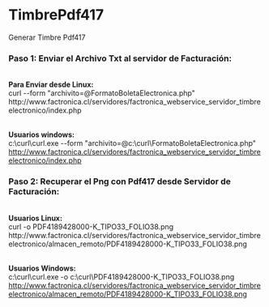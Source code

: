 # TimbrePdf417
Generar Timbre Pdf417

<h3>Paso 1: Enviar el Archivo Txt al servidor de Facturación:</h3>
<br><b>Para Enviar desde Linux:</b>
<br>curl --form "archivito=@FormatoBoletaElectronica.php" http://www.factronica.cl/servidores/factronica_webservice_servidor_timbreelectronico/index.php

<br><b>Usuarios windows:</b>
<br>c:\curl\curl.exe --form "archivito=@c:\curl\FormatoBoletaElectronica.php" http://www.factronica.cl/servidores/factronica_webservice_servidor_timbreelectronico/index.php

<h3>Paso 2: Recuperar el Png con Pdf417 desde Servidor de Facturación:</h3>
<br><b>Usuarios Linux:</b>
<br>curl -o PDF4189428000-K_TIPO33_FOLIO38.png http://www.factronica.cl/servidores/factronica_webservice_servidor_timbreelectronico/almacen_remoto/PDF4189428000-K_TIPO33_FOLIO38.png

<br><b>Usuarios Windows:</b>
<br>c:\curl\curl.exe -o c:\curl\PDF4189428000-K_TIPO33_FOLIO38.png http://www.factronica.cl/servidores/factronica_webservice_servidor_timbreelectronico/almacen_remoto/PDF4189428000-K_TIPO33_FOLIO38.png

